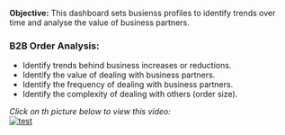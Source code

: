 **Objective:** This dashboard sets busienss profiles to identify trends over time and analyse the value of business partners.
 
### B2B Order Analysis:
- Identify trends behind business increases or reductions.
- Identify the value of dealing with business partners.
- Identify the frequency of dealing with business partners.
- Identify the complexity of dealing with others (order size).

*Click on th picture below to view this video:*
<br>
[![test](https://img.youtube.com/vi/G1zRxS2SBc4/0.jpg)](https://www.youtube.com/watch?v=G1zRxS2SBc4)
